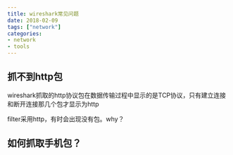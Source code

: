 ```yaml
---
title: wireshark常见问题
date: 2018-02-09
tags: ["network"]
categories:
- network
- tools
---
```



## 抓不到http包


wireshark抓取的http协议包在数据传输过程中显示的是TCP协议，只有建立连接和断开连接那几个包才显示为http


filter采用http，有时会出现没有包。why？



## 如何抓取手机包？
